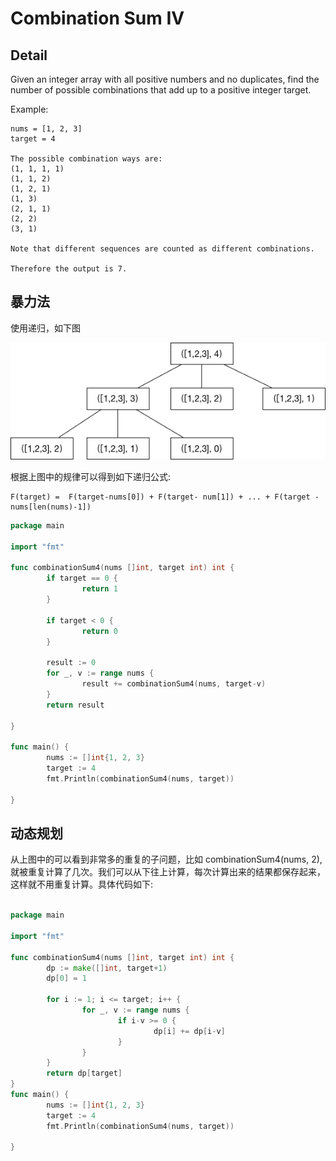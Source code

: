# Combination Sum IV

## Detail

Given an integer array with all positive numbers and no duplicates, find the number of possible combinations that add up to a positive integer target.

Example:

```
nums = [1, 2, 3]
target = 4

The possible combination ways are:
(1, 1, 1, 1)
(1, 1, 2)
(1, 2, 1)
(1, 3)
(2, 1, 1)
(2, 2)
(3, 1)

Note that different sequences are counted as different combinations.

Therefore the output is 7.
```

## 暴力法

使用递归，如下图

![combinationSum4](./combination_sum_4.png)

根据上图中的规律可以得到如下递归公式:

```
F(target) =  F(target-nums[0]) + F(target- num[1]) + ... + F(target - nums[len(nums)-1])
```

```go
package main

import "fmt"

func combinationSum4(nums []int, target int) int {
        if target == 0 {
                return 1
        }

        if target < 0 {
                return 0
        }

        result := 0
        for _, v := range nums {
                result += combinationSum4(nums, target-v)
        }
        return result

}

func main() {
        nums := []int{1, 2, 3}
        target := 4
        fmt.Println(combinationSum4(nums, target))

}
```

## 动态规划

从上图中的可以看到非常多的重复的子问题，比如 combinationSum4(nums, 2), 就被重复计算了几次。我们可以从下往上计算，每次计算出来的结果都保存起来，这样就不用重复计算。具体代码如下:

```go

package main

import "fmt"

func combinationSum4(nums []int, target int) int {
        dp := make([]int, target+1)
        dp[0] = 1

        for i := 1; i <= target; i++ {
                for _, v := range nums {
                        if i-v >= 0 {
                                dp[i] += dp[i-v]
                        }
                }
        }
        return dp[target]
}
func main() {
        nums := []int{1, 2, 3}
        target := 4
        fmt.Println(combinationSum4(nums, target))

}
```

